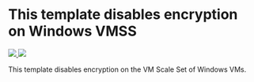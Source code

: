 # This template disables encryption on Windows VMSS

<a href="https://portal.azure.com/#create/Microsoft.Template/uri/https%3A%2F%2Fraw.githubusercontent.com%2FSudhakaraReddyEvuri%2Fazure-quickstart-templates%2Fsuredd-vmss-prod%2F201-decrypt-vmss-windows%2Fazuredeploy.json" target="_blank">
    <img src="http://azuredeploy.net/deploybutton.png"/>
</a>
<a href="http://armviz.io/#/?load=https%3A%2F%2Fraw.githubusercontent.com%2FSudhakaraReddyEvuri%2Fazure-quickstart-templates%2Fsuredd-vmss-prod%2F201-decrypt-vmss-windows%2Fazuredeploy.json" target="_blank">
    <img src="http://armviz.io/visualizebutton.png"/>
</a>

This template disables encryption on the VM Scale Set of Windows VMs.
